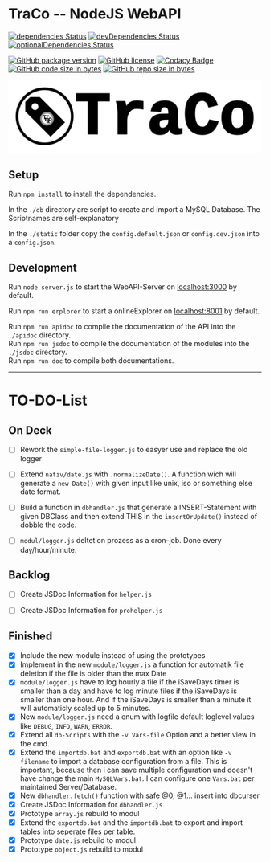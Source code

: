 
# __TraCo -- NodeJS WebAPI__

[![dependencies Status](https://david-dm.org/DerHerrGammler/traco.nodejs.webapi/status.svg)](https://david-dm.org/DerHerrGammler/traco.nodejs.webapi)
[![devDependencies Status](https://david-dm.org/DerHerrGammler/traco.nodejs.webapi/dev-status.svg)](https://david-dm.org/DerHerrGammler/traco.nodejs.webapi?type=dev)
[![optionalDependencies Status](https://david-dm.org/DerHerrGammler/traco.nodejs.webapi/optional-status.svg)](https://david-dm.org/DerHerrGammler/traco.nodejs.webapi?type=optional)
<!-- [![peerDependencies Status](https://david-dm.org/DerHerrGammler/traco.nodejs.webapi/peer-status.svg)](https://david-dm.org/DerHerrGammler/traco.nodejs.webapi?type=peer) -->

[![GitHub package version](https://img.shields.io/github/package-json/v/DerHerrGammler/traco.nodejs.webapi.svg?logo=github&logoWidth=20)](https://github.com/DerHerrGammler/traco.nodejs.webapi/)
[![GitHub license](https://img.shields.io/github/license/DerHerrGammler/traco.nodejs.webapi.svg?logo=github&logoWidth=20)](https://github.com/DerHerrGammler/traco.nodejs.webapi/blob/master/LICENSE.md)
[![Codacy Badge](https://api.codacy.com/project/badge/Grade/912b36d136af4c7e85dac15fd12b5a84)](https://www.codacy.com/app/DerHerrGammler/traco.nodejs.webapi?utm_source=github.com&amp;utm_medium=referral&amp;utm_content=DerHerrGammler/traco.nodejs.webapi&amp;utm_campaign=Badge_Grade)  
[![GitHub code size in bytes](https://img.shields.io/github/languages/code-size/DerHerrGammler/traco.nodejs.webapi.svg)](https://github.com/DerHerrGammler/traco.nodejs.webapi/)
[![GitHub repo size in bytes](https://img.shields.io/github/repo-size/DerHerrGammler/traco.nodejs.webapi.svg)](https://github.com/DerHerrGammler/traco.nodejs.webapi/)

[![Logo](/.info/logo-TraCo.svg)](https://github.com/DerHerrGammler/traco.nodejs.webapi/)

## Setup

Run `npm install` to install the dependencies.

In the `./db` directory are script to create and import a MySQL Database. The Scriptnames are self-explanatory

In the `./static` folder copy the `config.default.json` or `config.dev.json` into a `config.json`.

## Development

Run `node server.js` to start the WebAPI-Server on [localhost:3000](http://localhost:3000) by default.

Run `npm run erplorer` to start a onlineExplorer on [localhost:8001](http://localhost:8001) by default.

Run `npm run apidoc` to compile the documentation of the API into the `./apidoc` directory.  
Run `npm run jsdoc` to compile the documentation of the modules into the `./jsdoc` directory.  
Run `npm run doc` to compile both documentations.

<!-- ## Build

**-- NOT READY YET --** -->

---

# __TO-DO-List__

## On Deck

 - [ ] Rework the `simple-file-logger.js` to easyer use and replace the old logger
 - [ ] Extend `nativ/date.js` with `.normalizeDate()`. A function wich will generate a `new Date()` with given input like unix, iso or something else date format.
 - [ ] Build a function in `dbhandler.js` that generate a INSERT-Statement with given DBClass and then extend THIS in the `insertOrUpdate()` instead of dobble the code.
 - [ ] `modul/logger.js` deltetion prozess as a cron-job. Done every day/hour/minute.


## Backlog

 - [ ] Create JSDoc Information for `helper.js`
 - [ ] Create JSDoc Information for `prohelper.js`


## Finished

 - [x] Include the new module instead of using the prototypes
 - [x] Implement in the new `module/logger.js` a function for automatik file deletion if the file is older than the max Date
 - [x] `module/logger.js` have to log hourly a file if the iSaveDays timer is smaller than a day and have to log minute files if the iSaveDays is smaller than one hour. And if the iSaveDays is smaller than a minute it will automaticly scaled up to 5 minutes.
 - [x] New `module/logger.js` need a enum with logfile default loglevel values like `DEBUG`, `INFO`, `WARN`, `ERROR`.
 - [x] Extend all `db-Scripts` with the `-v Vars-file` Option and a better view in the cmd.
 - [x] Extend the `importdb.bat` and `exportdb.bat` with an option like `-v filename` to import a database configuration from a file. This is important, because then i can save multiple configuration und doesn't have change the main `MySQLVars.bat`. I can configure one `Vars.bat` per maintained Server/Database.
 - [x] New `dbhandler.fetch()` function with safe @0, @1... insert into dbcurser 
 - [x] Create JSDoc Information for `dbhandler.js`
 - [x] Prototype `array.js` rebuild to modul
 - [x] Extend the `exportdb.bat` and the `importdb.bat` to export and import tables into seperate files per table.
 - [x] Prototype `date.js` rebuild to modul
 - [x] Prototype `object.js` rebuild to modul
